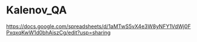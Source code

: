 # Kalenov_QA
https://docs.google.com/spreadsheets/d/1aMTwS5vX4e3W8yNFY1VdWj0FPxqxqKwW1d0bhAiszCg/edit?usp=sharing
